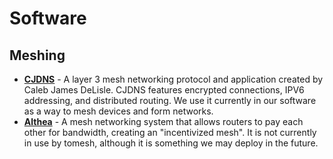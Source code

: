 # Software

## Meshing

* [**CJDNS**](https://github.com/cjdelisle/cjdns) - A layer 3 mesh networking protocol and application created by Caleb James DeLisle. CJDNS features encrypted connections, IPV6 addressing, and distributed routing. We use it currently in our software as a way to mesh devices and form networks.
* [**Althea**](https://altheamesh.com) - A mesh networking system that allows routers to pay each other for bandwidth, creating an "incentivized mesh". It is not currently in use by tomesh, although it is something we may deploy in the future.